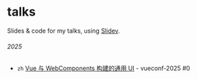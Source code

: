 # talks

Slides &amp; code for my talks, using [Slidev](https://sli.dev).

<!-- [Upcoming Talks](https://doctorwu.me/talks) -->

###### 2025

- `zh` [Vue 与 WebComponents 构建的通用 UI](./vueconf-2025) - vueconf-2025 #0
